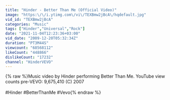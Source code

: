 ```yaml
---
title: "Hinder - Better Than Me (Official Video)"
image: "https:\/\/i.ytimg.com\/vi\/TEXBmw2jBcA\/hqdefault.jpg"
vid_id: "TEXBmw2jBcA"
categories: "Music"
tags: ["Hinder","Universal","Rock"]
date: "2021-11-04T12:23:36+03:00"
vid_date: "2009-12-20T05:32:34Z"
duration: "PT3M44S"
viewcount: "68568112"
likeCount: "448866"
dislikeCount: "17232"
channel: "HinderVEVO"
---
```

{% raw %}Music video by Hinder performing Better Than Me. YouTube view counts pre-VEVO: 9,675,410 (C) 2007<br /><br />#Hinder #BetterThanMe #Vevo{% endraw %}
